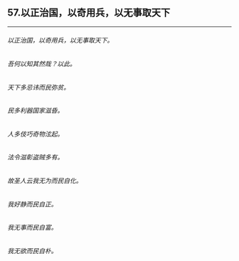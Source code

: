 ## 57.以正治国，以奇用兵，以无事取天下
---


###### 以正治国，以奇用兵，以无事取天下。

###### 吾何以知其然哉？以此。

###### 天下多忌讳而民弥贫。

###### 民多利器国家滋昏。

###### 人多伎巧奇物泫起。

###### 法令滋彰盗贼多有。

###### 故圣人云我无为而民自化。

###### 我好静而民自正。

###### 我无事而民自富。

###### 我无欲而民自朴。

###### 

